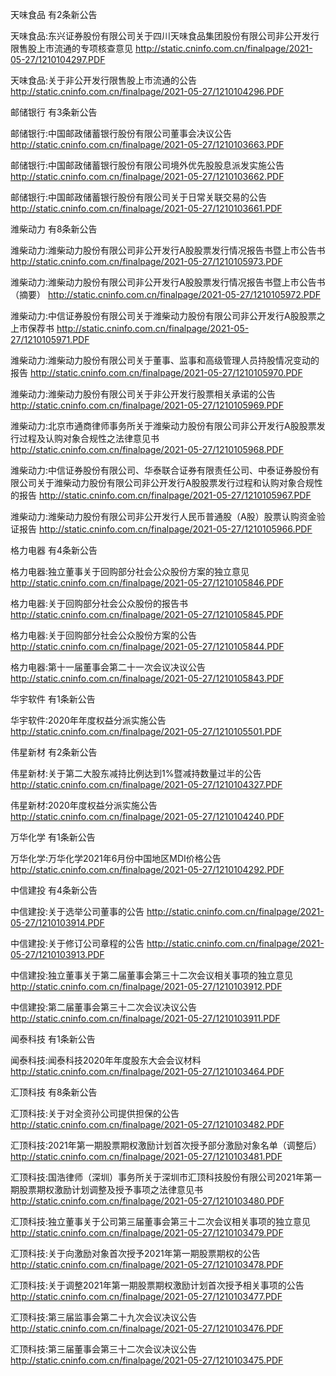 天味食品 有2条新公告 

天味食品:东兴证券股份有限公司关于四川天味食品集团股份有限公司非公开发行限售股上市流通的专项核查意见 http://static.cninfo.com.cn/finalpage/2021-05-27/1210104297.PDF 

天味食品:关于非公开发行限售股上市流通的公告 http://static.cninfo.com.cn/finalpage/2021-05-27/1210104296.PDF 

邮储银行 有3条新公告 

邮储银行:中国邮政储蓄银行股份有限公司董事会决议公告 http://static.cninfo.com.cn/finalpage/2021-05-27/1210103663.PDF 

邮储银行:中国邮政储蓄银行股份有限公司境外优先股股息派发实施公告 http://static.cninfo.com.cn/finalpage/2021-05-27/1210103662.PDF 

邮储银行:中国邮政储蓄银行股份有限公司关于日常关联交易的公告 http://static.cninfo.com.cn/finalpage/2021-05-27/1210103661.PDF 

潍柴动力 有8条新公告 

潍柴动力:潍柴动力股份有限公司非公开发行A股股票发行情况报告书暨上市公告书 http://static.cninfo.com.cn/finalpage/2021-05-27/1210105973.PDF 

潍柴动力:潍柴动力股份有限公司非公开发行A股股票发行情况报告书暨上市公告书（摘要） http://static.cninfo.com.cn/finalpage/2021-05-27/1210105972.PDF 

潍柴动力:中信证券股份有限公司关于潍柴动力股份有限公司非公开发行A股股票之上市保荐书 http://static.cninfo.com.cn/finalpage/2021-05-27/1210105971.PDF 

潍柴动力:潍柴动力股份有限公司关于董事、监事和高级管理人员持股情况变动的报告 http://static.cninfo.com.cn/finalpage/2021-05-27/1210105970.PDF 

潍柴动力:潍柴动力股份有限公司关于非公开发行股票相关承诺的公告 http://static.cninfo.com.cn/finalpage/2021-05-27/1210105969.PDF 

潍柴动力:北京市通商律师事务所关于潍柴动力股份有限公司非公开发行A股股票发行过程及认购对象合规性之法律意见书 http://static.cninfo.com.cn/finalpage/2021-05-27/1210105968.PDF 

潍柴动力:中信证券股份有限公司、华泰联合证券有限责任公司、中泰证券股份有限公司关于潍柴动力股份有限公司非公开发行A股股票发行过程和认购对象合规性的报告 http://static.cninfo.com.cn/finalpage/2021-05-27/1210105967.PDF 

潍柴动力:潍柴动力股份有限公司非公开发行人民币普通股（A股）股票认购资金验证报告 http://static.cninfo.com.cn/finalpage/2021-05-27/1210105966.PDF 

格力电器 有4条新公告 

格力电器:独立董事关于回购部分社会公众股份方案的独立意见 http://static.cninfo.com.cn/finalpage/2021-05-27/1210105846.PDF 

格力电器:关于回购部分社会公众股份的报告书 http://static.cninfo.com.cn/finalpage/2021-05-27/1210105845.PDF 

格力电器:关于回购部分社会公众股份方案的公告 http://static.cninfo.com.cn/finalpage/2021-05-27/1210105844.PDF 

格力电器:第十一届董事会第二十一次会议决议公告 http://static.cninfo.com.cn/finalpage/2021-05-27/1210105843.PDF 

华宇软件 有1条新公告 

华宇软件:2020年年度权益分派实施公告 http://static.cninfo.com.cn/finalpage/2021-05-27/1210105501.PDF 

伟星新材 有2条新公告 

伟星新材:关于第二大股东减持比例达到1%暨减持数量过半的公告 http://static.cninfo.com.cn/finalpage/2021-05-27/1210104327.PDF 

伟星新材:2020年度权益分派实施公告 http://static.cninfo.com.cn/finalpage/2021-05-27/1210104240.PDF 

万华化学 有1条新公告 

万华化学:万华化学2021年6月份中国地区MDI价格公告 http://static.cninfo.com.cn/finalpage/2021-05-27/1210104292.PDF 

中信建投 有4条新公告 

中信建投:关于选举公司董事的公告 http://static.cninfo.com.cn/finalpage/2021-05-27/1210103914.PDF 

中信建投:关于修订公司章程的公告 http://static.cninfo.com.cn/finalpage/2021-05-27/1210103913.PDF 

中信建投:独立董事关于第二届董事会第三十二次会议相关事项的独立意见 http://static.cninfo.com.cn/finalpage/2021-05-27/1210103912.PDF 

中信建投:第二届董事会第三十二次会议决议公告 http://static.cninfo.com.cn/finalpage/2021-05-27/1210103911.PDF 

闻泰科技 有1条新公告 

闻泰科技:闻泰科技2020年年度股东大会会议材料 http://static.cninfo.com.cn/finalpage/2021-05-27/1210103464.PDF 

汇顶科技 有8条新公告 

汇顶科技:关于对全资孙公司提供担保的公告 http://static.cninfo.com.cn/finalpage/2021-05-27/1210103482.PDF 

汇顶科技:2021年第一期股票期权激励计划首次授予部分激励对象名单（调整后） http://static.cninfo.com.cn/finalpage/2021-05-27/1210103481.PDF 

汇顶科技:国浩律师（深圳）事务所关于深圳市汇顶科技股份有限公司2021年第一期股票期权激励计划调整及授予事项之法律意见书 http://static.cninfo.com.cn/finalpage/2021-05-27/1210103480.PDF 

汇顶科技:独立董事关于公司第三届董事会第三十二次会议相关事项的独立意见 http://static.cninfo.com.cn/finalpage/2021-05-27/1210103479.PDF 

汇顶科技:关于向激励对象首次授予2021年第一期股票期权的公告 http://static.cninfo.com.cn/finalpage/2021-05-27/1210103478.PDF 

汇顶科技:关于调整2021年第一期股票期权激励计划首次授予相关事项的公告 http://static.cninfo.com.cn/finalpage/2021-05-27/1210103477.PDF 

汇顶科技:第三届监事会第二十九次会议决议公告 http://static.cninfo.com.cn/finalpage/2021-05-27/1210103476.PDF 

汇顶科技:第三届董事会第三十二次会议决议公告 http://static.cninfo.com.cn/finalpage/2021-05-27/1210103475.PDF 

